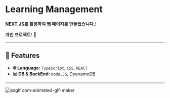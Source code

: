 # Learning Management
**NEXT.JS를 활용하여 웹 페이지를 만들었습니다.**!

**개인 프로젝트**! 🚀  


---

## 🌟 Features

- **🌐 Language:** `TypeScript`, `CSS`, `REACT`
- **📊 DB & BackEnd:** `Node.JS`, DyanamoDB
---

![ezgif com-animated-gif-maker](https://github.com/user-attachments/assets/93d72016-85f0-4d9a-878e-88f44fce23b8)
